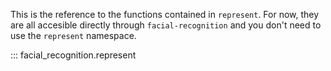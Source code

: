 This is the reference to the functions contained in
`represent`. For now, they are all accesible directly
through `facial-recognition` and you don't
need to use the `represent` namespace.

::: facial_recognition.represent